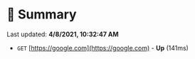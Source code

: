 # 📖 Summary
Last updated: **4/8/2021, 10:32:47 AM**

- `GET` [https://google.com](https://google.com) - **Up** (141ms)

